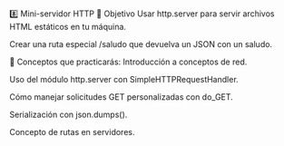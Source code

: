 8️⃣ Mini-servidor HTTP
🎯 Objetivo
Usar http.server para servir archivos HTML estáticos en tu máquina.

Crear una ruta especial /saludo que devuelva un JSON con un saludo.

🧩 Conceptos que practicarás:
Introducción a conceptos de red.

Uso del módulo http.server con SimpleHTTPRequestHandler.

Cómo manejar solicitudes GET personalizadas con do_GET.

Serialización con json.dumps().

Concepto de rutas en servidores.